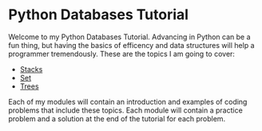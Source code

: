 # Python Databases Tutorial

Welcome to my Python Databases Tutorial. Advancing in Python can be a fun thing, but having the basics of efficency and data structures will help a programmer tremendously. These are the topics I am going to cover:

* [Stacks](https://github.com/astoncook/tutorial/blob/master/1-topic.md)
* [Set](https://github.com/astoncook/tutorial/blob/master/2-topic.md)
* [Trees](https://github.com/astoncook/tutorial/blob/master/3-topic.md)

Each of my modules will contain an introduction and examples of coding problems that include these topics. Each module will contain a practice problem and a solution at the end of the tutorial for each problem.